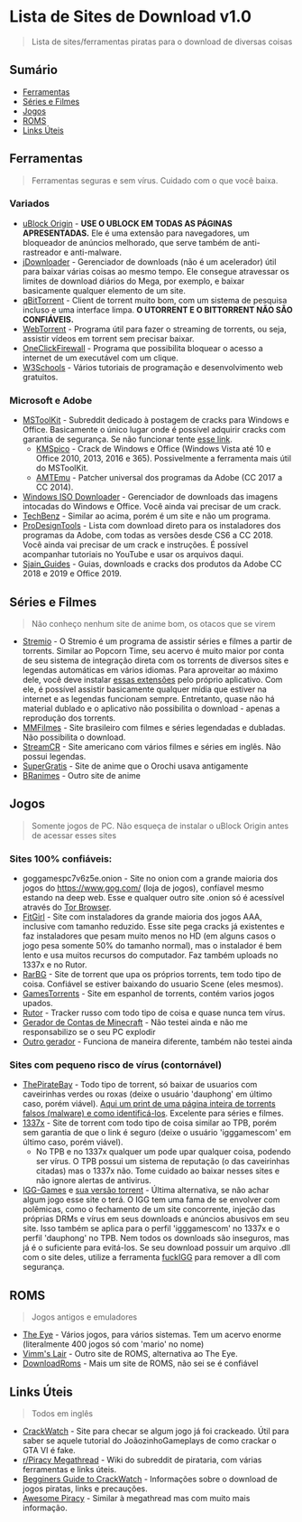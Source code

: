 # Lista de Sites de Download v1.0
>Lista de sites/ferramentas piratas para o download de diversas coisas

## Sumário
- [Ferramentas](#ferramentas)
- [Séries e Filmes](#séries-e-filmes)
- [Jogos](#jogos)
- [ROMS](#roms)
- [Links Úteis](#links-úteis)

## Ferramentas
>Ferramentas seguras e sem vírus. Cuidado com o que você baixa.

### Variados
- [uBlock Origin](https://github.com/gorhill/uBlock) - **USE O UBLOCK EM TODAS AS PÁGINAS APRESENTADAS.** Ele é uma extensão para navegadores, um bloqueador de anúncios melhorado, que serve também de anti-rastreador e anti-malware.
- [jDownloader](http://jdownloader.org/jdownloader2) - Gerenciador de downloads (não é um acelerador) útil para baixar várias coisas ao mesmo tempo. Ele consegue atravessar os limites de download diários do Mega, por exemplo, e baixar basicamente qualquer elemento de um site.
- [qBitTorrent](https://www.qbittorrent.org/download.php) - Client de torrent muito bom, com um sistema de pesquisa incluso e uma interface limpa. **O UTORRENT E O BITTORRENT NÃO SÃO CONFIÁVEIS.**
- [WebTorrent](https://webtorrent.io/) - Programa útil para fazer o streaming de torrents, ou seja, assistir vídeos em torrent sem precisar baixar.
- [OneClickFirewall](https://winaero.com/comment.php?comment.news.1841) - Programa que possibilita bloquear o acesso a internet de um executável com um clique.
- [W3Schools](https://www.downloadroms.io/) - Vários tutoriais de programação e desenvolvimento web gratuitos.

### Microsoft e Adobe
- [MSToolKit](https://www.reddit.com/r/mstoolkit) - Subreddit dedicado à postagem de cracks para Windows e Office. Basicamente o único lugar onde é possível adquirir cracks com garantia de segurança. Se não funcionar tente [esse link](https://raddle.me/f/MSToolkit).
  - [KMSpico](https://mega.nz/#F!DiJBwSKQ!QmdtN1HD8v8xQmkBI8gADg) - Crack de Windows e Office (Windows Vista até 10 e Office 2010, 2013, 2016 e 365). Possivelmente a ferramenta mais útil do MSToolKit.
  - [AMTEmu](https://mega.nz/#F!Wug3HarT!Vh56AkrfxbYCGJ9Qal2I1Q) - Patcher universal dos programas da Adobe (CC 2017 a CC 2014).
- [Windows ISO Downloader](https://www.heidoc.net/php/Windows-ISO-Downloader.exe) - Gerenciador de downloads das imagens intocadas do Windows e Office. Você ainda vai precisar de um crack.
- [TechBenz](https://tb.rg-adguard.net/public.php) - Similar ao acima, porém é um site e não um programa.
- [ProDesignTools](https://prodesigntools.com/adobe-cc-2018-direct-download-links.html) - Lista com download direto para os instaladores dos programas da Adobe, com todas as versões desde CS6 a CC 2018. Você ainda vai precisar de um crack e instruções. É possível acompanhar tutoriais no YouTube e usar os arquivos daqui.
- [Sjain_Guides](https://saidit.net/s/sjain_guides) - Guias, downloads e cracks dos produtos da Adobe CC 2018 e 2019 e Office 2019.

## Séries e Filmes
>Não conheço nenhum site de anime bom, os otacos que se virem
- [Stremio](https://www.stremio.com/) - O Stremio é um programa de assistir séries e filmes a partir de torrents. Similar ao Popcorn Time, seu acervo é muito maior por conta de seu sistema de integração direta com os torrents de diversos sites e legendas automáticas em vários idiomas. Para aproveitar ao máximo dele, você deve instalar [essas extensões](http://prntscr.com/nezbkb) pelo próprio aplicativo. Com ele, é possível assistir basicamente qualquer mídia que estiver na internet e as legendas funcionam sempre. Entretanto, quase não há material dublado e o aplicativo não possibilita o download - apenas a reprodução dos torrents.
- [MMFilmes](http://www.mmfilmes.tv/) - Site brasileiro com filmes e séries legendadas e dubladas. Não possibilita o download.
- [StreamCR](https://movies.org/) - Site americano com vários filmes e séries em inglês. Não possui legendas.
- [SuperGratis](https://supergratis.biz) - Site de anime que o Orochi usava antigamente
- [BRanimes](https://www.branimes.com) - Outro site de anime

## Jogos
>Somente jogos de PC. Não esqueça de instalar o uBlock Origin antes de acessar esses sites
### Sites 100% confiáveis:
- goggamespc7v6z5e.onion - Site no onion com a grande maioria dos jogos do https://www.gog.com/ (loja de jogos), confíavel mesmo estando na deep web. Esse e qualquer outro site .onion só é acessível através do [Tor Browser](https://www.torproject.org/download/).
- [FitGirl](http://fitgirl-repacks.site/) - Site com instaladores da grande maioria dos jogos AAA, inclusive com tamanho reduzido. Esse site pega cracks já existentes e faz instaladores que pesam muito menos no HD (em alguns casos o jogo pesa somente 50% do tamanho normal), mas o instalador é bem lento e usa muitos recursos do computador. Faz também uploads no 1337x e no Rutor.
- [RarBG](https://rarbg.to/index37.php) - Site de torrent que upa os próprios torrents, tem todo tipo de coisa. Confiável se estiver baixando do usuario Scene (eles mesmos).
- [GamesTorrents](https://www.gamestorrents.io/) - Site em espanhol de torrents, contém varios jogos upados.
- [Rutor](http://rutor.info/) - Tracker russo com todo tipo de coisa e quase nunca tem vírus.
- [Gerador de Contas de Minecraft](https://fastalts.com/free-minecraft-generator/) - Não testei ainda e não me responsabilizo se o seu PC explodir
- [Outro gerador](https://mcleaks.net/) - Funciona de maneira diferente, também não testei ainda

### Sites com pequeno risco de vírus (contornável)
- [ThePirateBay](https://thepiratebay.org/) - Todo tipo de torrent, só baixar de usuarios com caveirinhas verdes ou roxas (deixe o usuário 'dauphong' em último caso, porém viável). [Aqui um print de uma página inteira de torrents falsos (malware) e como identificá-los](http://prntscr.com/neyoga). Excelente para séries e filmes.
- [1337x](https://1337x.to/) - Site de torrent com todo tipo de coisa similar ao TPB, porém sem garantia de que o link é seguro (deixe o usuário 'igggamescom' em último caso, porém viável).
  - No TPB e no 1337x qualquer um pode upar qualquer coisa, podendo ser vírus. O TPB possui um sistema de reputação (o das caveirinhas citadas) mas o 1337x não. Tome cuidado ao baixar nesses sites e não ignore alertas de antivirus.
- [IGG-Games](https://igg-games.com/) e [sua versão torrent](https://pcgamestorrents.com/) - Última alternativa, se não achar algum jogo esse site o terá. O IGG tem uma fama de se envolver com polêmicas, como o fechamento de um site concorrente, injeção das próprias DRMs e vírus em seus downloads e anúncios abusivos em seu site. Isso também se aplica para o perfil 'igggamescom' no 1337x e o perfil 'dauphong' no TPB. Nem todos os downloads são inseguros, mas já é o suficiente para evitá-los. Se seu download possuir um arquivo .dll com o site deles, utilize a ferramenta [fuckIGG](https://github.com/Pheeeeenom/fuckigg) para remover a dll com segurança.

## ROMS
>Jogos antigos e emuladores
- [The Eye](http://the-eye.eu/public/rom/) - Vários jogos, para vários sistemas. Tem um acervo enorme (literalmente 400 jogos só com 'mario' no nome)
- [Vimm's Lair](https://vimm.net/?p=vault) - Outro site de ROMS, alternativa ao The Eye.
- [DownloadRoms](https://www.downloadroms.io/) - Mais um site de ROMS, não sei se é confiável

## Links Úteis
>Todos em inglês
- [CrackWatch](https://crackwatch.com/) - Site para checar se algum jogo já foi crackeado. Útil para saber se aquele tutorial do JoãozinhoGameplays de como crackar o GTA VI é fake.
- [r/Piracy Megathread](https://www.reddit.com/r/piracy/wiki/megathread) - Wiki do subreddit de pirataria, com várias ferramentas e links úteis.
- [Begginers Guide to CrackWatch](https://www.reddit.com/r/CrackWatch/comments/7gyt85/crack_watch_beginners_guide_to_crack_watch/) - Informações sobre o download de jogos piratas, links e precauções.
- [Awesome Piracy](https://github.com/Igglybuff/awesome-piracy) - Similar à megathread mas com muito mais informação.
